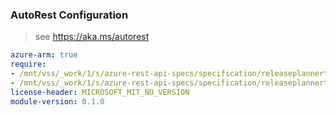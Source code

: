 ### AutoRest Configuration

> see https://aka.ms/autorest

``` yaml
azure-arm: true
require:
- /mnt/vss/_work/1/s/azure-rest-api-specs/specification/releaseplannertest/resource-manager/readme.md
- /mnt/vss/_work/1/s/azure-rest-api-specs/specification/releaseplannertest/resource-manager/readme.go.md
license-header: MICROSOFT_MIT_NO_VERSION
module-version: 0.1.0

```